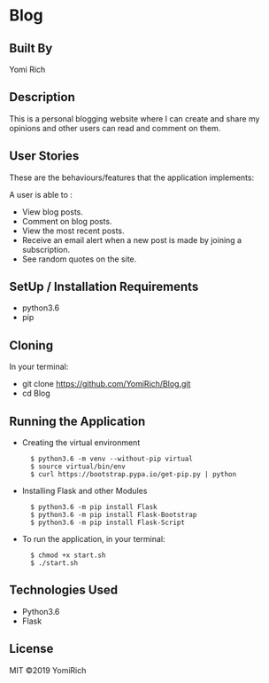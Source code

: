 # Blog

## Built By 
Yomi Rich

## Description

This is a personal blogging website where I can create and share my opinions and other users can read and comment on them.

## User Stories

These are the behaviours/features that the application implements:

A user is able to :
* View blog posts.
* Comment on blog posts.
* View the most recent posts.
* Receive an email alert when a new post is made by joining a subscription.
* See random quotes on the site.


## SetUp / Installation Requirements

 * python3.6
 * pip


## Cloning

In your terminal:

 * git clone https://github.com/YomiRich/Blog.git
 * cd Blog

## Running the Application

* Creating the virtual environment

        $ python3.6 -m venv --without-pip virtual
        $ source virtual/bin/env
        $ curl https://bootstrap.pypa.io/get-pip.py | python

* Installing Flask and other Modules

        $ python3.6 -m pip install Flask
        $ python3.6 -m pip install Flask-Bootstrap
        $ python3.6 -m pip install Flask-Script

* To run the application, in your terminal:

        $ chmod +x start.sh
        $ ./start.sh


## Technologies Used

* Python3.6
* Flask

## License

MIT ©2019 YomiRich